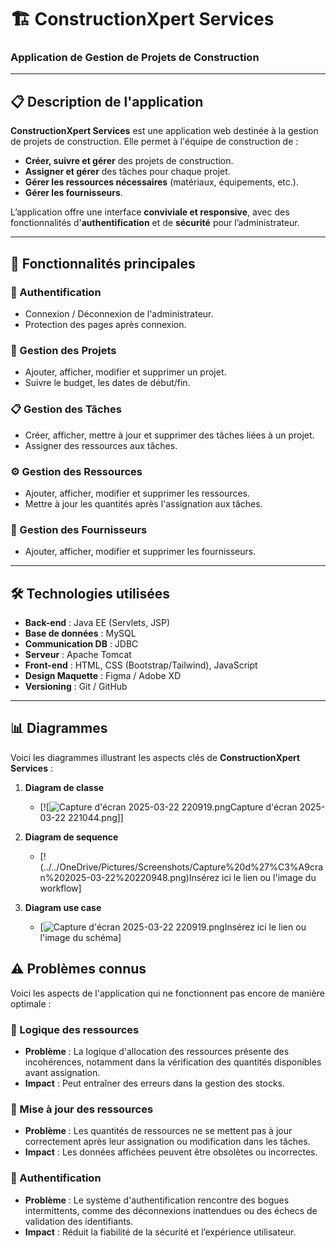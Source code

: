# 🏗️ ConstructionXpert Services
### Application de Gestion de Projets de Construction

---

## 📋 Description de l'application
**ConstructionXpert Services** est une application web destinée à la gestion de projets de construction. Elle permet à l'équipe de construction de :
- **Créer, suivre et gérer** des projets de construction.
- **Assigner et gérer** des tâches pour chaque projet.
- **Gérer les ressources nécessaires** (matériaux, équipements, etc.).
- **Gérer les fournisseurs**.

L’application offre une interface **conviviale et responsive**, avec des fonctionnalités d'**authentification** et de **sécurité** pour l’administrateur.

---

## 🚀 Fonctionnalités principales

### 🔐 Authentification
- Connexion / Déconnexion de l'administrateur.
- Protection des pages après connexion.

### 📁 Gestion des Projets
- Ajouter, afficher, modifier et supprimer un projet.
- Suivre le budget, les dates de début/fin.

### 📋 Gestion des Tâches
- Créer, afficher, mettre à jour et supprimer des tâches liées à un projet.
- Assigner des ressources aux tâches.

### ⚙️ Gestion des Ressources
- Ajouter, afficher, modifier et supprimer les ressources.
- Mettre à jour les quantités après l'assignation aux tâches.

### 🏢 Gestion des Fournisseurs
- Ajouter, afficher, modifier et supprimer les fournisseurs.

---

## 🛠️ Technologies utilisées
- **Back-end** : Java EE (Servlets, JSP)
- **Base de données** : MySQL
- **Communication DB** : JDBC
- **Serveur** : Apache Tomcat
- **Front-end** : HTML, CSS (Bootstrap/Tailwind), JavaScript
- **Design Maquette** : Figma / Adobe XD
- **Versioning** : Git / GitHub

---

## 📊 Diagrammes

Voici les diagrammes illustrant les aspects clés de **ConstructionXpert Services** :

1. **Diagram de classe**
    - [![![Capture d'écran 2025-03-22 220919.png](UML%20Diagrams/Capture%20d%27%C3%A9cran%202025-03-22%20220919.png)Capture d'écran 2025-03-22 221044.png]]


2. **Diagram de sequence**
    - [!(../../OneDrive/Pictures/Screenshots/Capture%20d%27%C3%A9cran%202025-03-22%20220948.png)Insérez ici le lien ou l'image du workflow]


3. **Diagram use case**
    - [![Capture d'écran 2025-03-22 220919.png](../../OneDrive/Pictures/Screenshots/Capture%20d%27%C3%A9cran%202025-03-22%20220919.png)Insérez ici le lien ou l'image du schéma]  


## ⚠️ Problèmes connus

Voici les aspects de l'application qui ne fonctionnent pas encore de manière optimale :

### 🧠 Logique des ressources
- **Problème** : La logique d'allocation des ressources présente des incohérences, notamment dans la vérification des quantités disponibles avant assignation.
- **Impact** : Peut entraîner des erreurs dans la gestion des stocks.

### 🔄 Mise à jour des ressources
- **Problème** : Les quantités de ressources ne se mettent pas à jour correctement après leur assignation ou modification dans les tâches.
- **Impact** : Les données affichées peuvent être obsolètes ou incorrectes.

### 🔐 Authentification
- **Problème** : Le système d'authentification rencontre des bogues intermittents, comme des déconnexions inattendues ou des échecs de validation des identifiants.
- **Impact** : Réduit la fiabilité de la sécurité et l’expérience utilisateur.